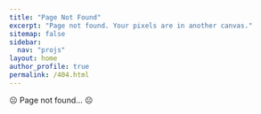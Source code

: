 ```yaml
---
title: "Page Not Found"
excerpt: "Page not found. Your pixels are in another canvas."
sitemap: false
sidebar:
  nav: "projs"
layout: home
author_profile: true
permalink: /404.html
---
```


☹️ Page not found... ☹️
